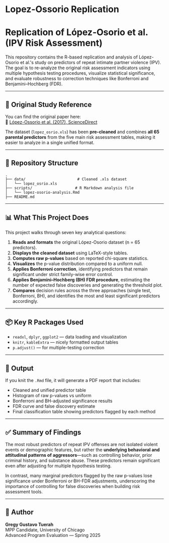 # Lopez-Ossorio Replication

# Replication of López-Osorio et al. (IPV Risk Assessment)

This repository contains the R-based replication and analysis of López-Osorio et al.'s study on predictors of repeat intimate partner violence (IPV). The goal is to re-analyze the original risk assessment indicators using multiple hypothesis testing procedures, visualize statistical significance, and evaluate robustness to correction techniques like Bonferroni and Benjamini–Hochberg (FDR).

---

## 🔗 Original Study Reference

You can find the original paper here:  
📄 [López-Ossorio et al. (2017), ScienceDirect](https://www.sciencedirect.com/science/article/pii/S1697260017300017#tbl0005)

The dataset (`lopez_osrio.xls`) has been **pre-cleaned** and combines **all 65 parental predictors** from the five main risk assessment tables, making it easier to analyze in a single unified format.

---

## 📁 Repository Structure
```
.
├── data/                       # Cleaned .xls dataset  
│   └── lopez_osrio.xls
├── scripts/                   # R Markdown analysis file
│   └── lopez-osorio-analysis.Rmd
├── README.md
```
---

## 📊 What This Project Does

This project walks through seven key analytical questions:

1. **Reads and formats** the original López-Osorio dataset (n = 65 predictors).
2. **Displays the cleaned dataset** using LaTeX-style tables.
3. **Computes raw p-values** based on reported chi-square statistics.
4. **Visualizes** the p-value distribution compared to a uniform null.
5. **Applies Bonferroni correction**, identifying predictors that remain significant under strict family-wise error control.
6. **Applies Benjamini–Hochberg (BH) FDR procedure**, estimating the number of expected false discoveries and generating the threshold plot.
7. **Compares** decision rules across the three approaches (single test, Bonferroni, BH), and identifies the most and least significant predictors accordingly.

---

## 📦 Key R Packages Used

- `readxl`, `dplyr`, `ggplot2` — data loading and visualization  
- `knitr`, `kableExtra` — nicely formatted output tables  
- `p.adjust()` — for multiple-testing correction  

---

## 📄 Output

If you knit the `.Rmd` file, it will generate a PDF report that includes:

- Cleaned and unified predictor table
- Histogram of raw p-values vs uniform
- Bonferroni and BH-adjusted significance results
- FDR curve and false discovery estimate
- Final classification table showing predictors flagged by each method

---

## ✅ Summary of Findings

The most robust predictors of repeat IPV offenses are not isolated violent events or demographic features, but rather the **underlying behavioral and attitudinal patterns of aggressors**—such as controlling behavior, prior criminal history, and substance abuse. These predictors remain significant even after adjusting for multiple hypothesis testing.

In contrast, many marginal predictors flagged by the raw p-values lose significance under Bonferroni or BH-FDR adjustments, underscoring the importance of controlling for false discoveries when building risk assessment tools.

---

## 🧠 Author

**Gregy Gustavo Tuerah**  
MPP Candidate, University of Chicago  
Advanced Program Evaluation — Spring 2025  
